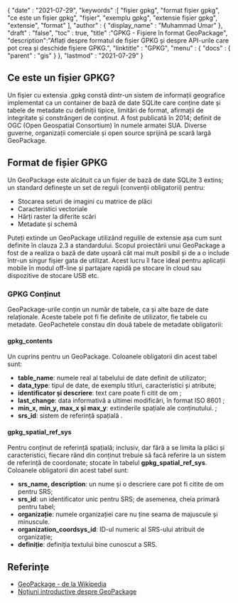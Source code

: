 {
  "date" : "2021-07-29",
  "keywords" :[ "fișier gpkg", "format fișier gpkg", "ce este un fișier gpkg", "fișier", "exemplu gpkg", "extensie fișier gpkg", "extensie", "format" ],
  "author" : {
    "display_name" : "Muhammad Umar"
},
  "draft" : "false",
  "toc" : true,
  "title" :"GPKG - Fișiere în format GeoPackage",
  "description":"Aflați despre formatul de fișier GPKG și despre API-urile care pot crea și deschide fișiere GPKG.",
  "linktitle" : "GPKG",
  "menu" : {
    "docs" : {
      "parent" : "gis"
}
},
  "lastmod" : "2021-07-29"
}

## Ce este un fișier GPKG?
Un fișier cu extensia .gpkg constă dintr-un sistem de informații geografice implementat ca un container de bază de date SQLite care conține date și tabele de metadate cu definiții tipice, limitări de format, afirmații de integritate și constrângeri de conținut. A fost publicată în 2014; definit de OGC (Open Geospatial Consortium) în numele armatei SUA. Diverse guverne, organizații comerciale și open source sprijină pe scară largă GeoPackage.

## Format de fișier GPKG
Un GeoPackage este alcătuit ca un fișier de bază de date SQLite 3 extins; un standard definește un set de reguli (convenții obligatorii) pentru:
- Stocarea seturi de imagini cu matrice de plăci
- Caracteristici vectoriale
- Hărți raster la diferite scări
- Metadate și schemă

Puteți extinde un GeoPackage utilizând regulile de extensie așa cum sunt definite în clauza 2.3 a standardului. Scopul proiectării unui GeoPackage a fost de a realiza o bază de date ușoară cât mai mult posibil și de a o include într-un singur fișier gata de utilizat. Acest lucru îl face ideal pentru aplicații mobile în modul off-line și partajare rapidă pe stocare în cloud sau dispozitive de stocare USB etc.

### GPKG Conținut
GeoPackage-urile conțin un număr de tabele, ca și alte baze de date relaționale. Aceste tabele pot fi fie definite de utilizator, fie tabele cu metadate. GeoPachetele constau din două tabele de metadate obligatorii:

#### gpkg_contents
Un cuprins pentru un GeoPackage. Coloanele obligatorii din acest tabel sunt:

- **table_name**: numele real al tabelului de date definit de utilizator;
- **data_type**: tipul de date, de exemplu titluri, caracteristici și atribute;
- **identificator și descriere**: text care poate fi citit de om ;
- **last_change**: data informativă a ultimei modificări, în format ISO 8601 ;
- **min_x, min_y, max_x și max_y**: extinderile spațiale ale conținutului. ;
- **srs_id**: sistem de referință spațială .

#### gpkg_spatial_ref_sys
Pentru conținut de referință spațială; inclusiv, dar fără a se limita la plăci și caracteristici, fiecare rând din conținut trebuie să facă referire la un sistem de referință de coordonate; stocate în tabelul **gpkg_spatial_ref_sys**. Coloanele obligatorii din acest tabel sunt:

- **srs_name, description**: un nume și o descriere care pot fi citite de om pentru SRS;
- **srs_id**: un identificator unic pentru SRS; de asemenea, cheia primară pentru tabel;
- **organizație**: numele organizației care nu ține seama de majuscule și minuscule.
- **organization_coordsys_id**: ID-ul numeric al SRS-ului atribuit de organizație;
- **definiție**: definiția textului bine cunoscut a SRS.


## Referințe

* [GeoPackage - de la Wikipedia](https://en.wikipedia.org/wiki/GeoPackage)
* [Noțiuni introductive despre GeoPackage](http://www.geopackage.org/guidance/getting-started.html)

